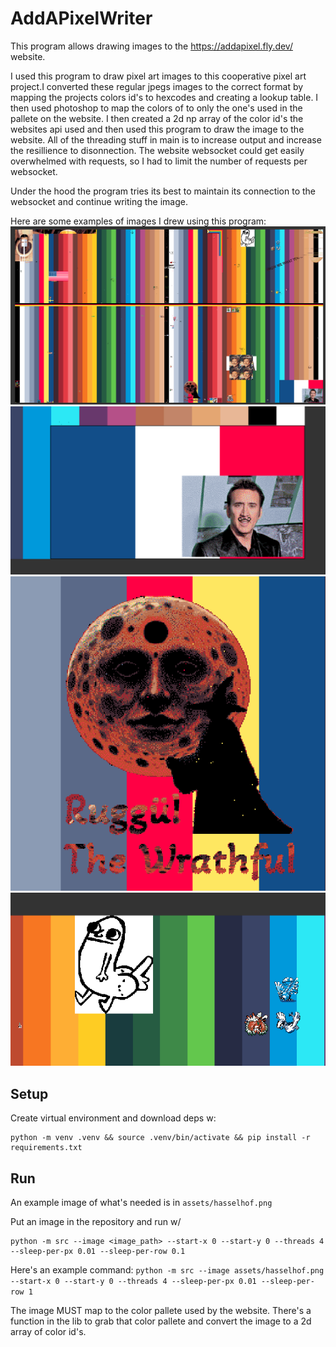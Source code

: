 # AddAPixelWriter
This program allows drawing images to the https://addapixel.fly.dev/ website. 

I used this program to draw pixel art images to this cooperative pixel art project.I converted these regular jpegs images to the correct format by mapping the projects colors id's to hexcodes and creating a lookup table. I then used photoshop to map the colors of to only the one's used in the pallete on the website. I then created a 2d np array of the color id's the websites api used and then used this program to draw the image to the website. All of the threading stuff in main is to increase output and increase the resillience to disonnection. The website websocket could get easily overwhelmed with requests, so I had to limit the number of requests per websocket.

Under the hood the program tries its best to maintain its connection to the websocket and continue writing the image.

Here are some examples of images I drew using this program:
![Example Image](./assets/full-board.png)
![Example Image](./assets/nick.png)
![Example Image](./assets/ruggul.png)
![Example Image](./assets/dbutt.png)

## Setup
Create virtual environment and download deps w:
```
python -m venv .venv && source .venv/bin/activate && pip install -r requirements.txt
```

## Run
An example image of what's needed is in `assets/hasselhof.png`

Put an image in the repository and run w/
```
python -m src --image <image_path> --start-x 0 --start-y 0 --threads 4 --sleep-per-px 0.01 --sleep-per-row 0.1
```

Here's an example command:
```python -m src --image assets/hasselhof.png --start-x 0 --start-y 0 --threads 4 --sleep-per-px 0.01 --sleep-per-row 1```

The image MUST map to the color pallete used by the website. There's a function in the lib to grab that color pallete and convert the image to a 2d array of color id's.